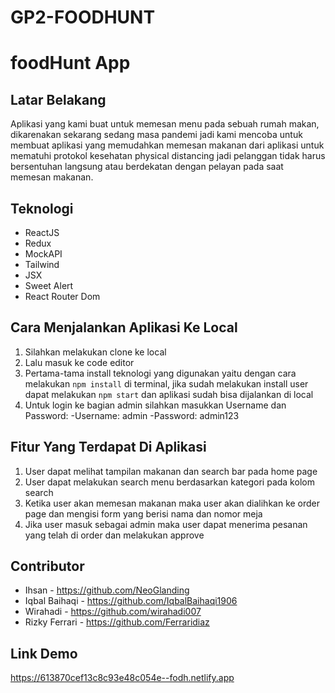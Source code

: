 # GP2-FOODHUNT

# foodHunt App

## Latar Belakang

Aplikasi yang kami buat untuk memesan menu pada sebuah rumah makan, dikarenakan sekarang sedang masa pandemi jadi kami mencoba untuk membuat aplikasi yang memudahkan memesan makanan dari aplikasi untuk mematuhi protokol kesehatan physical distancing jadi pelanggan tidak harus bersentuhan langsung atau berdekatan dengan pelayan pada saat memesan makanan.

## Teknologi

- ReactJS
- Redux
- MockAPI
- Tailwind
- JSX
- Sweet Alert
- React Router Dom

## Cara Menjalankan Aplikasi Ke Local

1. Silahkan melakukan clone ke local
2. Lalu masuk ke code editor
3. Pertama-tama install teknologi yang digunakan yaitu dengan cara melakukan `npm install` di terminal, jika sudah melakukan install user dapat melakukan `npm start` dan aplikasi sudah bisa dijalankan di local
4. Untuk login ke bagian admin silahkan masukkan Username dan Password:
   -Username: admin
   -Password: admin123

## Fitur Yang Terdapat Di Aplikasi

1. User dapat melihat tampilan makanan dan search bar pada home page
2. User dapat melakukan search menu berdasarkan kategori pada kolom search
3. Ketika user akan memesan makanan maka user akan dialihkan ke order page dan mengisi form yang berisi nama dan nomor meja
4. Jika user masuk sebagai admin maka user dapat menerima pesanan yang telah di order dan melakukan approve

## Contributor

- Ihsan - https://github.com/NeoGlanding
- Iqbal Baihaqi - https://github.com/IqbalBaihaqi1906
- Wirahadi - https://github.com/wirahadi007
- Rizky Ferrari - https://github.com/Ferraridiaz

## Link Demo

https://613870cef13c8c93e48c054e--fodh.netlify.app
